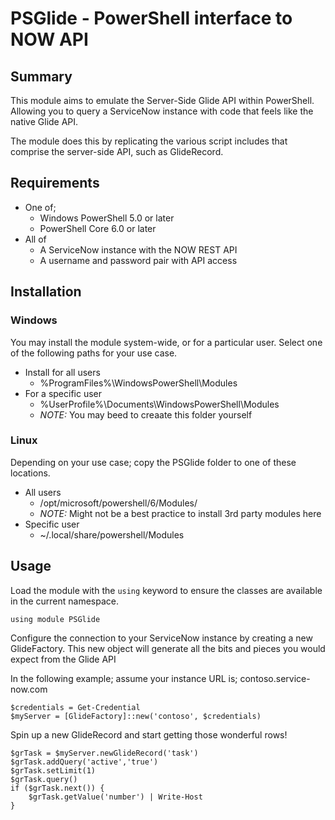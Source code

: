 # PSGlide - PowerShell interface to NOW API

## Summary
This module aims to emulate the Server-Side Glide API within PowerShell.
Allowing you to query a ServiceNow instance with code that feels like the
native Glide API.

The module does this by replicating the various script includes that comprise
the server-side API, such as GlideRecord.

## Requirements

- One of;
  - Windows PowerShell 5.0 or later
  - PowerShell Core 6.0 or later
- All of
  - A ServiceNow instance with the NOW REST API
  - A username and password pair with API access

## Installation

### Windows
You may install the module system-wide, or for a particular user. Select one of
the following paths for your use case.

- Install for all users
  - %ProgramFiles%\WindowsPowerShell\Modules
- For a specific user
  - %UserProfile%\Documents\WindowsPowerShell\Modules
  - *NOTE:* You may beed to creaate this folder yourself

### Linux
Depending on your use case; copy the PSGlide folder to one of
these locations.

- All users
  - /opt/microsoft/powershell/6/Modules/
  - *NOTE:* Might not be a best practice to install 3rd party modules here
- Specific user
  - ~/.local/share/powershell/Modules

## Usage
Load the module with the `using` keyword to ensure the classes are available
in the current namespace.

```
using module PSGlide
```

Configure the connection to your ServiceNow instance by creating a new
GlideFactory. This new object will generate all the bits and pieces you would
expect from the Glide API

In the following example; assume your instance URL is; contoso.service-now.com

```
$credentials = Get-Credential
$myServer = [GlideFactory]::new('contoso', $credentials)
```

Spin up a new GlideRecord and start getting those wonderful rows!

```
$grTask = $myServer.newGlideRecord('task')
$grTask.addQuery('active','true')
$grTask.setLimit(1)
$grTask.query()
if ($grTask.next()) {
    $grTask.getValue('number') | Write-Host
}
```
